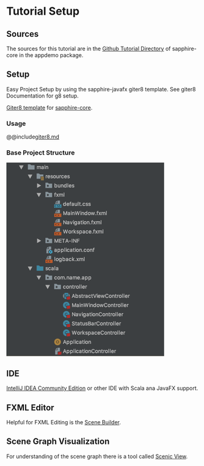# Tutorial Setup

## Sources

The sources for this tutorial are in the [Github Tutorial Directory](https://github.com/sfxcode/sapphire-javafx/tree/master/demos/tutorial) of sapphire-core in the appdemo package.

## Setup

Easy Project Setup by using the sapphire-javafx giter8 template.
See giter8 Documentation for g8 setup.

[Giter8 template](http://www.foundweekends.org/giter8/) for [sapphire-core](https://sfxcode.github.io/sapphire-core).

### Usage

@@include[giter8.md](../includes/giter8.md)

### Base Project Structure

![](../images/tutorial/stucture.png)


## IDE

[IntelliJ IDEA Community Edition](https://www.jetbrains.com/idea/download) or other IDE with Scala ana JavaFX support.

## FXML Editor

Helpful for FXML Editing is the [Scene Builder](http://gluonhq.com/products/scene-builder/).

## Scene Graph Visualization

For understanding of the scene graph there is a tool called [Scenic View](http://fxexperience.com/scenic-view/).
